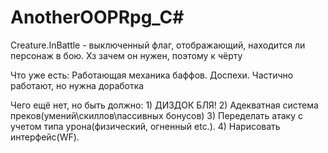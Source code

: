 # AnotherOOPRpg_C#

Creature.InBattle - выключенный флаг, отображающий, находится ли персонаж в бою. Хз зачем он нужен, поэтому к чёрту 

Что уже есть:
	Работающая механика баффов.
	Доспехи. Частично работают, но нужна доработка
	
	
Чего ещё нет, но быть должно:
	1) ДИЗДОК БЛЯ!
	2) Адекватная система преков(умений\скиллов\пассивных бонусов)
	3) Переделать атаку c учетом типа урона(физический, огненный etc.).
	4) Нарисовать интерфейс(WF). 
